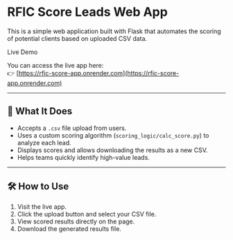 # RFIC Score Leads Web App

This is a simple web application built with Flask that automates the scoring of potential clients based on uploaded CSV data.

 Live Demo

You can access the live app here:  
👉 [https://rfic-score-app.onrender.com](https://rfic-score-app.onrender.com)

---

## 🧠 What It Does

- Accepts a `.csv` file upload from users.
- Uses a custom scoring algorithm (`scoring_logic/calc_score.py`) to analyze each lead.
- Displays scores and allows downloading the results as a new CSV.
- Helps teams quickly identify high-value leads.

---

## 🛠 How to Use

1. Visit the live app.
2. Click the upload button and select your CSV file.
3. View scored results directly on the page.
4. Download the generated results file.
